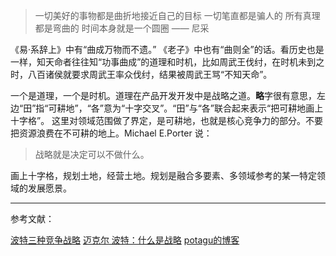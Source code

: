 > 一切美好的事物都是曲折地接近自己的目标
一切笔直都是骗人的
所有真理都是弯曲的
时间本身就是一个圆圈
 —— 尼采

《易·系辞上》中有“曲成万物而不遗。” 《老子》中也有“曲则全”的话。看历史也是一样，知天命者往往知“功事曲成”的道理和时机，比如周武王伐纣，在时机未到之时，八百诸侯就要求周武王率众伐纣，结果被周武王骂“不知天命”。

一个是道理，一个是时机。道理在产品开发开发中是战略之道。**略**字很有意思，左边“田”指“可耕地”，“各”意为“十字交叉”。“田”与“各”联合起来表示“把可耕地画上十字格”。
这里对领域范围做了界定，是可耕地，也就是核心竞争力的部分。不要把资源浪费在不可耕的地上。Michael E.Porter 说：
> 战略就是决定可以不做什么。

画上十字格，规划土地，经营土地。规划是融合多要素、多领域参考的某一特定领域的发展愿景。


---

参考文献：

[波特三种竞争战略](http://baike.baidu.com/link?url=4Fw7nmLV-Cbr2fhBQWGs61slC-iXl15yZivhad_ppEIh70a90fj6ErE6q3AcFnzRH2zR4PaIyScsDKYcKg7H6Loc2H7JjfAr1NPVsjt7D1ggI-g-P2vAYvmEXNFXmzAi8xPRLkRGZngQI35aYuBU8z4hcTMlVOAYEs8kFor_cjZpVVv1T-OC638e1DTvMwwx)
[迈克尔 波特：什么是战略](http://blog.sina.com.cn/s/blog_74a83c4e01012etz.html)
[potagu的博客](http://blog.sina.com.cn/s/articlelist_1957182542_2_1.html)
